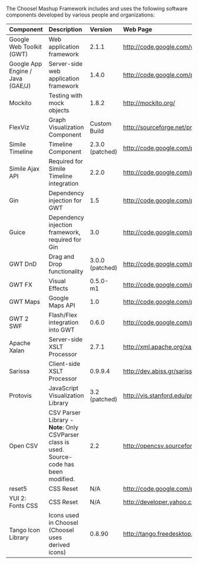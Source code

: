 The Choosel Mashup Framework includes and uses the following software components developed by various people and organizations:

| **Component** | **Description** | **Version** | **Web Page** | **License** |
|:--------------|:----------------|:------------|:-------------|:------------|
|Google Web Toolkit (GWT)|Web application framework|2.1.1|http://code.google.com/webtoolkit/|Apache 2.0|
|Google App Engine / Java (GAE/J)|Server-side web application framework|1.4.0|http://code.google.com/p/googleappengine/|Apache 2.0|
|Mockito|Testing with mock objects |1.8.2|http://mockito.org/|MIT|
|FlexViz|Graph Visualization Component|Custom Build|http://sourceforge.net/projects/flexviz/|MPL 1.1|
|Simile Timeline|Timeline Component|2.3.0 (patched)|http://code.google.com/p/simile-widgets/|New BSD|
|Simile Ajax API|Required for Simile Timeline integration|2.2.0|http://code.google.com/p/simile-widgets/|New BSD|
|Gin|Dependency injection for GWT|1.5|http://code.google.com/p/google-gin/|Apache 2.0|
|Guice|Dependency injection framework, required for Gin|3.0|http://code.google.com/p/google-guice/|Apache 2.0|
|GWT DnD|Drag and Drop functionality|3.0.0 (patched)|http://code.google.com/p/gwt-dnd/|Apache 2.0|
|GWT FX|Visual Effects|0.5.0-m1|http://code.google.com/p/gwt-fx/|Apache 2.0|
|GWT Maps|Google Maps API|1.0|http://code.google.com/p/gwt-google-apis/|Apache 2.0|
|GWT 2 SWF|Flash/Flex integration into GWT|0.6.0|http://code.google.com/p/gwt2swf/|Apache 2.0|
|Apache Xalan|Server-side XSLT Processor|2.7.1|http://xml.apache.org/xalan-j/|Apache 2.0|
|Sarissa|Client-side XSLT Processor|0.9.9.4|http://dev.abiss.gr/sarissa/|Apache 2.0|
|Protovis|JavaScript Visualization Library|3.2 (patched)|http://vis.stanford.edu/protovis/|BSD|
|Open CSV|CSV Parser Library - **Note**: Only CSVParser class is used. Source-code has been modified.|2.2|http://opencsv.sourceforge.net/|Apache 2.0|
|reset5|CSS Reset|N/A|http://code.google.com/p/reset5/|MIT|
|YUI 2: Fonts CSS|CSS Reset|N/A|http://developer.yahoo.com/yui/fonts/|BSD|
|Tango Icon Library|Icons used in Choosel (Choosel uses derived icons)|0.8.90|http://tango.freedesktop.org/Tango_Desktop_Project|Public Domain|